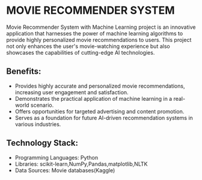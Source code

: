 # MOVIE RECOMMENDER SYSTEM
Movie Recommender System with Machine Learning project is an innovative application that harnesses the power of machine learning algorithms to provide highly personalized movie recommendations to users. This project not only enhances the user's movie-watching experience but also showcases the capabilities of cutting-edge AI technologies.

## Benefits:

- Provides highly accurate and personalized movie recommendations, increasing user engagement and satisfaction.
- Demonstrates the practical application of machine learning in a real-world scenario.
- Offers opportunities for targeted advertising and content promotion.
- Serves as a foundation for future AI-driven recommendation systems in various industries.
## Technology Stack:
- Programming Languages: Python
- Libraries: scikit-learn,NumPy,Pandas,matplotlib,NLTK
- Data Sources: Movie databases(Kaggle)
